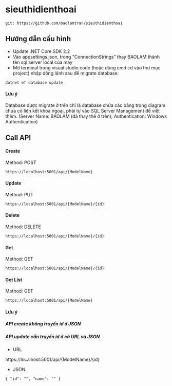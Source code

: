 # sieuthidienthoai
`git: https://github.com/baolamtran/sieuthidienthoai`

## Hướng dẫn cấu hình
* Update .NET Core SDK 2.2
* Vào appsettings.json, trong "ConnectionStrings" thay BAOLAM thành tên sql server local của máy
* Mở terminal trong visual studio code (hoặc dùng cmd cd vào thư mục project) nhập dòng lệnh sau để migrate database:
``` shell
dotnet ef database update
```
#### Lưu ý
Database được migrate ở trên chỉ là database chứa các bảng trong diagram chưa có liên kết khóa ngoại, phải tự vào SQL Server Management để viết thêm. (Server Name: BAOLAM (đã thay thế ở trên); Authentication: Windows Authentication)

## Call API
#### Create
Method: POST
``` shell
https://localhost:5001/api/{ModelName}
```
#### Update
Method: PUT
``` shell
https://localhost:5001/api/{ModelName}/{id}
```
#### Delete
Method: DELETE
``` shell
https://localhost:5001/api/{ModelName}/{id}
```
#### Get
Method: GET
``` shell
https://localhost:5001/api/{ModelName}/{id}
```
#### Get List
Method: GET
``` shell
https://localhost:5001/api/{ModelName}
```
#### Lưu ý
##### API create không truyền id ở JSON
##### API update cần truyền id ở cả URL và JSON
* URL

https://localhost:5001/api/{ModelName}/{id}
* JSON

`{
  "id": "",
  "name": ""
}`
